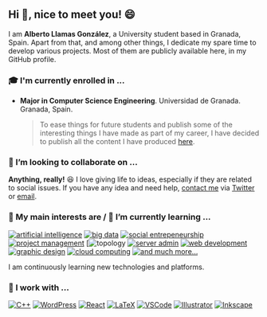 ## Hi 👋, nice to meet you! 😄

I am **Alberto Llamas González**, a University student based in Granada, Spain. Apart from that, and among other things, I dedicate my spare time to develop various projects. Most of them are publicly available here, in my GitHub profile.

### 🎓 I'm currently enrolled in ...

* **Major in Computer Science Engineering**. Universidad de Granada. Granada, Spain.
  
  > To ease things for future students and publish some of the interesting things I have made as part of my career, I have decided to publish all the content I have produced [here](https://github.com/mianfg/DGIIM).

### 👯 I’m looking to collaborate on ...

**Anything, really!** 😆 I love giving life to ideas, especially if they are related to social issues. If you have any idea and need help, [contact me](https://mianfg.me/en/contact) via [Twitter](https://go.mianfg.me/twitter) or [email](mailto:hello@mianfg.me).

### 💬 My main interests are / 🌱 I’m currently learning ...

[![artificial intelligence](https://img.shields.io/badge/-artificial%20intelligence-lightgrey?style=for-the-badge)](#) [![big data](https://img.shields.io/badge/-big%20data-lightgrey?style=for-the-badge)](#) [![social entrepeneurship](https://img.shields.io/badge/-social%20entrepreneurship-lightgrey?style=for-the-badge)](#) [![project management](https://img.shields.io/badge/-project%20management-lightgrey?style=for-the-badge)](#) [![topology](https://img.shields.io/badge/-topology-lightgrey?style=for-the-badge) [![server admin](https://img.shields.io/badge/-server%20admin-lightgrey?style=for-the-badge)](#) [![web development](https://img.shields.io/badge/-web%20development-lightgrey?style=for-the-badge)](#) [![graphic design](https://img.shields.io/badge/-graphic%20design-lightgrey?style=for-the-badge)](#) [![cloud computing](https://img.shields.io/badge/-cloud%20computing-lightgrey?style=for-the-badge)](#) [![and much more...](https://img.shields.io/badge/+%20and%20much%20more...-%23BEBEBE.svg?&style=for-the-badge&logo=plus&logoColor=white)](#)

I am continuously learning new technologies and platforms. 

### 👷 I work with ...

[![C++](https://img.shields.io/badge/c%2B%2B-%2300599c.svg?&style=for-the-badge&logo=c%2B%2B&logoColor=white)](https://isocpp.org) [![WordPress](https://img.shields.io/badge/wordpress-%2321759B.svg?&style=for-the-badge&logo=wordpress&logoColor=white)](https://wordpress.org) [![React](https://img.shields.io/badge/react-%2361DAFB.svg?&style=for-the-badge&logo=react&logoColor=white)](https://reactjs.org) [![LaTeX](https://img.shields.io/badge/latex-%23008080.svg?&style=for-the-badge&logo=latex&logoColor=white)](https://www.latex-project.org/) [![VSCode](https://img.shields.io/badge/vscode-%23007ACC.svg?&style=for-the-badge&logo=visual-studio-code&logoColor=white)](https://code.visualstudio.com/) [![Illustrator](https://img.shields.io/badge/illustrator-%23FF9A00.svg?&style=for-the-badge&logo=adobe-illustrator&logoColor=white)](https://www.adobe.com/products/illustrator.html) [![Inkscape](https://img.shields.io/badge/inkscape-%23000000.svg?&style=for-the-badge&logo=inkscape&logoColor=white)](https://inkscape.org)

